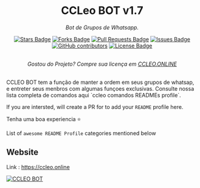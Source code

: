 <h1 align="center">CCLeo BOT v1.7</h1>
<p align="center"><i>Bot de Grupos de Whatsapp.</i></p>
<div align="center">
  <a href="https://github.com/elangosundar/awesome-README-templates/stargazers"><img src="https://img.shields.io/github/stars/centralcleo/CCLEObot" alt="Stars Badge"/></a>
<a href="https://github.com/elangosundar/awesome-README-templates/network/members"><img src="https://img.shields.io/github/forks/centralcleo/CCLEObot" alt="Forks Badge"/></a>
<a href="https://github.com/elangosundar/awesome-README-templates/pulls"><img src="https://img.shields.io/github/issues-pr/centralcleo/CCLEObot" alt="Pull Requests Badge"/></a>
<a href="https://github.com/elangosundar/awesome-README-templates/issues"><img src="https://img.shields.io/github/issues/centralcleo/CCLEObot" alt="Issues Badge"/></a>
<a href="https://github.com/elangosundar/awesome-README-templates/graphs/contributors"><img alt="GitHub contributors" src="https://img.shields.io/github/contributors/elangosundar/awesome-README-templates?color=2b9348"></a>
<a href="https://github.com/elangosundar/awesome-README-templates/blob/master/LICENSE"><img src="https://img.shields.io/github/license/centralcleo/CCLEObot?color=2b9348" alt="License Badge"/></a>
</div>
<br>
<p align="center"><i>Gostou do Projeto? Compre sua licença em <a href="http://ccleo.online">CCLEO.ONLINE</a></i></p>
<br>
CCLEO BOT tem a função de manter a ordem em seus grupos de whatsap, e entreter seus menbros com algumas funçoes exclusivas.
Consulte nossa lista completa de comandos aqui `ccleo comandos READMEs profile`.

If you are intersted, will create a PR for to add your `README` profile here.

Tenha uma boa experiencia :star:

List of `awesome README Profile` categories mentioned below
## Website

Link : https://ccleo.online

<a href="www.ccleo.online"><img src="https://raw.githubusercontent.com/centralcleo/asda/main/CCLEO%20BOT%20LOGO.jpg" alt="CCLEO BOT" /></a>


